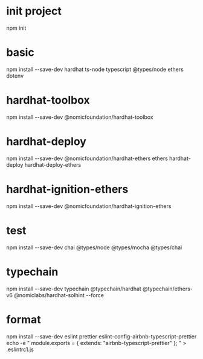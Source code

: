 # init project

npm init

# basic
npm install --save-dev hardhat ts-node typescript @types/node ethers dotenv

# hardhat-toolbox
npm install --save-dev @nomicfoundation/hardhat-toolbox

# hardhat-deploy
npm install --save-dev @nomicfoundation/hardhat-ethers ethers hardhat-deploy hardhat-deploy-ethers

# hardhat-ignition-ethers
npm install --save-dev @nomicfoundation/hardhat-ignition-ethers

# test
npm install --save-dev chai @types/node @types/mocha @types/chai

# typechain
npm install --save-dev typechain @typechain/hardhat @typechain/ethers-v6 @nomiclabs/hardhat-solhint --force

# format
npm install --save-dev eslint prettier eslint-config-airbnb-typescript-prettier
echo -e "
module.exports = {
    extends: "airbnb-typescript-prettier"
};
" > .eslintrc1.js


<!--  "@nomicfoundation/hardhat-ethers": "^3.0.6",
    "@nomiclabs/hardhat-solhint": "^3.1.0",
    "@typechain/ethers-v6": "^0.5.1",
    "@typechain/hardhat": "^9.1.0",
    "@types/chai": "^4.3.16",
    "@types/mocha": "^10.0.6",
    "@types/node": "^20.14.2",
    "chai": "^5.1.1",
    "dotenv": "^16.4.5",
    "eslint": "^8.57.0",
    "eslint-config-airbnb-typescript-prettier": "^5.0.0",
    "ethers": "^6.13.0",
    "hardhat": "^2.22.5",
    "hardhat-deploy": "^0.12.4",
    "hardhat-deploy-ethers": "^0.4.2",
    "prettier": "^3.3.2",
    "ts-node": "^10.9.2",
    "typechain": "^8.3.2",
    "typescript": "^5.4.5" -->